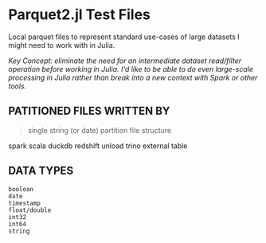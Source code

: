 # Parquet2.jl Test Files
Local parquet files to represent standard use-cases of large datasets I might need to work with in Julia.

*Key Concept: eliminate the need for an intermediate dataset read/filter operation before working in Julia. I'd like to be able to do even large-scale processing in Julia rather than break into a new context with Spark or other tools.*

## PATITIONED FILES WRITTEN BY
>single string (or date) partition file structure

spark scala
duckdb
redshift unload
trino external table

## DATA TYPES
    boolean
    date
    timestamp
    float/double
    int32
    int64
    string
